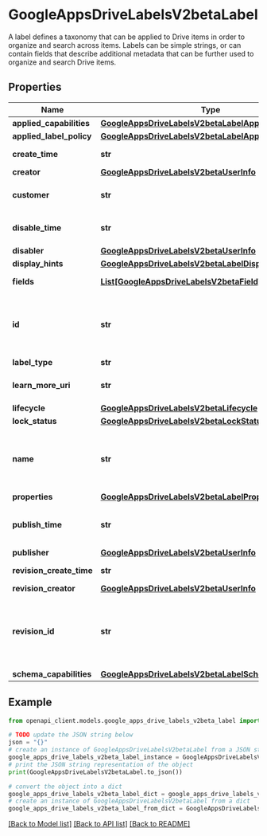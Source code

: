 # GoogleAppsDriveLabelsV2betaLabel

A label defines a taxonomy that can be applied to Drive items in order to organize and search across items. Labels can be simple strings, or can contain fields that describe additional metadata that can be further used to organize and search Drive items.

## Properties

Name | Type | Description | Notes
------------ | ------------- | ------------- | -------------
**applied_capabilities** | [**GoogleAppsDriveLabelsV2betaLabelAppliedCapabilities**](GoogleAppsDriveLabelsV2betaLabelAppliedCapabilities.md) |  | [optional] 
**applied_label_policy** | [**GoogleAppsDriveLabelsV2betaLabelAppliedLabelPolicy**](GoogleAppsDriveLabelsV2betaLabelAppliedLabelPolicy.md) |  | [optional] 
**create_time** | **str** | Output only. The time this label was created. | [optional] [readonly] 
**creator** | [**GoogleAppsDriveLabelsV2betaUserInfo**](GoogleAppsDriveLabelsV2betaUserInfo.md) |  | [optional] 
**customer** | **str** | Output only. The customer this label belongs to. For example: \&quot;customers/123abc789.\&quot; | [optional] [readonly] 
**disable_time** | **str** | Output only. The time this label was disabled. This value has no meaning when the label is not disabled. | [optional] [readonly] 
**disabler** | [**GoogleAppsDriveLabelsV2betaUserInfo**](GoogleAppsDriveLabelsV2betaUserInfo.md) |  | [optional] 
**display_hints** | [**GoogleAppsDriveLabelsV2betaLabelDisplayHints**](GoogleAppsDriveLabelsV2betaLabelDisplayHints.md) |  | [optional] 
**fields** | [**List[GoogleAppsDriveLabelsV2betaField]**](GoogleAppsDriveLabelsV2betaField.md) | List of fields in descending priority order. | [optional] 
**id** | **str** | Output only. Globally unique identifier of this label. ID makes up part of the label &#x60;name&#x60;, but unlike &#x60;name&#x60;, ID is consistent between revisions. Matches the regex: &#x60;([a-zA-Z0-9])+&#x60; | [optional] [readonly] 
**label_type** | **str** | Required. The type of label. | [optional] 
**learn_more_uri** | **str** | Custom URL to present to users to allow them to learn more about this label and how it should be used. | [optional] 
**lifecycle** | [**GoogleAppsDriveLabelsV2betaLifecycle**](GoogleAppsDriveLabelsV2betaLifecycle.md) |  | [optional] 
**lock_status** | [**GoogleAppsDriveLabelsV2betaLockStatus**](GoogleAppsDriveLabelsV2betaLockStatus.md) |  | [optional] 
**name** | **str** | Output only. Resource name of the label. Will be in the form of either: &#x60;labels/{id}&#x60; or &#x60;labels/{id}@{revision_id}&#x60; depending on the request. See &#x60;id&#x60; and &#x60;revision_id&#x60; below. | [optional] [readonly] 
**properties** | [**GoogleAppsDriveLabelsV2betaLabelProperties**](GoogleAppsDriveLabelsV2betaLabelProperties.md) |  | [optional] 
**publish_time** | **str** | Output only. The time this label was published. This value has no meaning when the label is not published. | [optional] [readonly] 
**publisher** | [**GoogleAppsDriveLabelsV2betaUserInfo**](GoogleAppsDriveLabelsV2betaUserInfo.md) |  | [optional] 
**revision_create_time** | **str** | Output only. The time this label revision was created. | [optional] [readonly] 
**revision_creator** | [**GoogleAppsDriveLabelsV2betaUserInfo**](GoogleAppsDriveLabelsV2betaUserInfo.md) |  | [optional] 
**revision_id** | **str** | Output only. Revision ID of the label. Revision ID might be part of the label &#x60;name&#x60; depending on the request issued. A new revision is created whenever revisioned properties of a label are changed. Matches the regex: &#x60;([a-zA-Z0-9])+&#x60; | [optional] [readonly] 
**schema_capabilities** | [**GoogleAppsDriveLabelsV2betaLabelSchemaCapabilities**](GoogleAppsDriveLabelsV2betaLabelSchemaCapabilities.md) |  | [optional] 

## Example

```python
from openapi_client.models.google_apps_drive_labels_v2beta_label import GoogleAppsDriveLabelsV2betaLabel

# TODO update the JSON string below
json = "{}"
# create an instance of GoogleAppsDriveLabelsV2betaLabel from a JSON string
google_apps_drive_labels_v2beta_label_instance = GoogleAppsDriveLabelsV2betaLabel.from_json(json)
# print the JSON string representation of the object
print(GoogleAppsDriveLabelsV2betaLabel.to_json())

# convert the object into a dict
google_apps_drive_labels_v2beta_label_dict = google_apps_drive_labels_v2beta_label_instance.to_dict()
# create an instance of GoogleAppsDriveLabelsV2betaLabel from a dict
google_apps_drive_labels_v2beta_label_from_dict = GoogleAppsDriveLabelsV2betaLabel.from_dict(google_apps_drive_labels_v2beta_label_dict)
```
[[Back to Model list]](../README.md#documentation-for-models) [[Back to API list]](../README.md#documentation-for-api-endpoints) [[Back to README]](../README.md)



